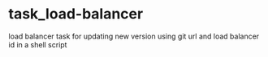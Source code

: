 # task_load-balancer
load balancer task for updating new version using git url and load balancer id in a shell script
